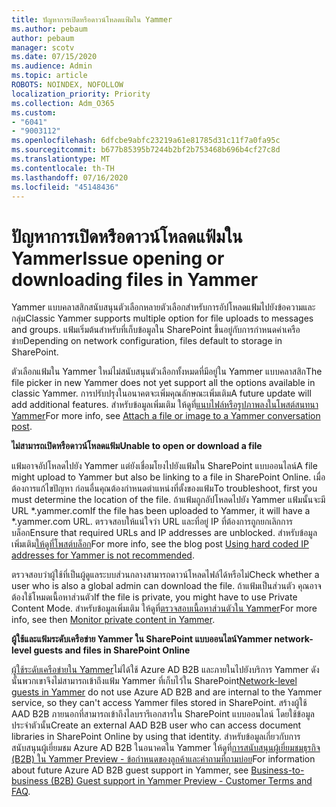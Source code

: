 ```yaml
---
title: ปัญหาการเปิดหรือดาวน์โหลดแฟ้มใน Yammer
ms.author: pebaum
author: pebaum
manager: scotv
ms.date: 07/15/2020
ms.audience: Admin
ms.topic: article
ROBOTS: NOINDEX, NOFOLLOW
localization_priority: Priority
ms.collection: Adm_O365
ms.custom:
- "6041"
- "9003112"
ms.openlocfilehash: 6dfcbe9abfc23219a61e81785d31c11f7a0fa95c
ms.sourcegitcommit: b677b85395b7244b2bf2b753468b696b4cf27c8d
ms.translationtype: MT
ms.contentlocale: th-TH
ms.lasthandoff: 07/16/2020
ms.locfileid: "45148436"
---
```

# <a name="issue-opening-or-downloading-files-in-yammer"></a><span data-ttu-id="0fca8-102">ปัญหาการเปิดหรือดาวน์โหลดแฟ้มใน Yammer</span><span class="sxs-lookup"><span data-stu-id="0fca8-102">Issue opening or downloading files in Yammer</span></span>

<span data-ttu-id="0fca8-103">Yammer แบบคลาสสิกสนับสนุนตัวเลือกหลายตัวเลือกสําหรับการอัปโหลดแฟ้มไปยังข้อความและกลุ่ม</span><span class="sxs-lookup"><span data-stu-id="0fca8-103">Classic Yammer supports multiple option for file uploads to messages and groups.</span></span> <span data-ttu-id="0fca8-104">แฟ้มเริ่มต้นสําหรับที่เก็บข้อมูลใน SharePoint ขึ้นอยู่กับการกําหนดค่าเครือข่าย</span><span class="sxs-lookup"><span data-stu-id="0fca8-104">Depending on network configuration, files default to storage in SharePoint.</span></span>

<span data-ttu-id="0fca8-105">ตัวเลือกแฟ้มใน Yammer ใหม่ไม่สนับสนุนตัวเลือกทั้งหมดที่มีอยู่ใน Yammer แบบคลาสสิก</span><span class="sxs-lookup"><span data-stu-id="0fca8-105">The file picker in new Yammer does not yet support all the options available in classic Yammer.</span></span> <span data-ttu-id="0fca8-106">การปรับปรุงในอนาคตจะเพิ่มคุณลักษณะเพิ่มเติม</span><span class="sxs-lookup"><span data-stu-id="0fca8-106">A future update will add additional features.</span></span> <span data-ttu-id="0fca8-107">สําหรับข้อมูลเพิ่มเติม ให้ดูที่[แนบไฟล์หรือรูปภาพลงในโพสต์สนทนา Yammer](https://support.microsoft.com/office/attach-a-file-or-image-to-a-yammer-conversation-post-8d2d17f7-8f37-4535-961e-518d751be7e8)</span><span class="sxs-lookup"><span data-stu-id="0fca8-107">For more info, see [Attach a file or image to a Yammer conversation post](https://support.microsoft.com/office/attach-a-file-or-image-to-a-yammer-conversation-post-8d2d17f7-8f37-4535-961e-518d751be7e8).</span></span>

<span data-ttu-id="0fca8-108">**ไม่สามารถเปิดหรือดาวน์โหลดแฟ้ม**</span><span class="sxs-lookup"><span data-stu-id="0fca8-108">**Unable to open or download a file**</span></span>  

<span data-ttu-id="0fca8-109">แฟ้มอาจอัปโหลดไปยัง Yammer แต่ยังเชื่อมโยงไปยังแฟ้มใน SharePoint แบบออนไลน์</span><span class="sxs-lookup"><span data-stu-id="0fca8-109">A file might upload to Yammer but also be linking to a file in SharePoint Online.</span></span> <span data-ttu-id="0fca8-110">เมื่อต้องการแก้ไขปัญหา ก่อนอื่นคุณต้องกําหนดตําแหน่งที่ตั้งของแฟ้ม</span><span class="sxs-lookup"><span data-stu-id="0fca8-110">To troubleshoot, first you must determine the location of the file.</span></span> <span data-ttu-id="0fca8-111">ถ้าแฟ้มถูกอัปโหลดไปยัง Yammer แฟ้มนั้นจะมี URL \*.yammer.com</span><span class="sxs-lookup"><span data-stu-id="0fca8-111">If the file has been uploaded to Yammer, it will have a \*.yammer.com URL.</span></span> <span data-ttu-id="0fca8-112">ตรวจสอบให้แน่ใจว่า URL และที่อยู่ IP ที่ต้องการถูกยกเลิกการบล็อก</span><span class="sxs-lookup"><span data-stu-id="0fca8-112">Ensure that required URLs and IP addresses are unblocked.</span></span> <span data-ttu-id="0fca8-113">สําหรับข้อมูลเพิ่มเติม[ให้ดูที่โพสต์บล็อก](https://techcommunity.microsoft.com/t5/yammer-blog/using-hard-coded-ip-addresses-for-yammer-is-not-recommended/ba-p/276592)</span><span class="sxs-lookup"><span data-stu-id="0fca8-113">For more info, see the blog post [Using hard coded IP addresses for Yammer is not recommended](https://techcommunity.microsoft.com/t5/yammer-blog/using-hard-coded-ip-addresses-for-yammer-is-not-recommended/ba-p/276592).</span></span>

<span data-ttu-id="0fca8-114">ตรวจสอบว่าผู้ใช้ที่เป็นผู้ดูแลระบบส่วนกลางสามารถดาวน์โหลดไฟล์ได้หรือไม่</span><span class="sxs-lookup"><span data-stu-id="0fca8-114">Check whether a user who is also a global admin can download the file.</span></span> <span data-ttu-id="0fca8-115">ถ้าแฟ้มเป็นส่วนตัว คุณอาจต้องใช้โหมดเนื้อหาส่วนตัว</span><span class="sxs-lookup"><span data-stu-id="0fca8-115">If the file is private, you might have to use Private Content Mode.</span></span> <span data-ttu-id="0fca8-116">สําหรับข้อมูลเพิ่มเติม ให้ดูที่[ตรวจสอบเนื้อหาส่วนตัวใน Yammer](https://docs.microsoft.com/yammer/manage-security-and-compliance/monitor-private-content)</span><span class="sxs-lookup"><span data-stu-id="0fca8-116">For more info, see then [Monitor private content in Yammer](https://docs.microsoft.com/yammer/manage-security-and-compliance/monitor-private-content).</span></span>  

<span data-ttu-id="0fca8-117">**ผู้ใช้และแฟ้มระดับเครือข่าย Yammer ใน SharePoint แบบออนไลน์**</span><span class="sxs-lookup"><span data-stu-id="0fca8-117">**Yammer network-level guests and files in SharePoint Online**</span></span>  

<span data-ttu-id="0fca8-118">[ผู้ใช้ระดับเครือข่ายใน Yammer](https://docs.microsoft.com/yammer/manage-yammer-users/add-block-or-remove-users#invite-guests)ไม่ได้ใช้ Azure AD B2B และภายในไปยังบริการ Yammer ดังนั้นพวกเขาจึงไม่สามารถเข้าถึงแฟ้ม Yammer ที่เก็บไว้ใน SharePoint</span><span class="sxs-lookup"><span data-stu-id="0fca8-118">[Network-level guests in Yammer](https://docs.microsoft.com/yammer/manage-yammer-users/add-block-or-remove-users#invite-guests) do not use Azure AD B2B and are internal to the Yammer service, so they can't access Yammer files stored in SharePoint.</span></span> <span data-ttu-id="0fca8-119">สร้างผู้ใช้ AAD B2B ภายนอกที่สามารถเข้าถึงไลบรารีเอกสารใน SharePoint แบบออนไลน์ โดยใช้ข้อมูลประจําตัวนั้น</span><span class="sxs-lookup"><span data-stu-id="0fca8-119">Create an external AAD B2B user who can access document libraries in SharePoint Online by using that identity.</span></span> <span data-ttu-id="0fca8-120">สําหรับข้อมูลเกี่ยวกับการสนับสนุนผู้เยี่ยมชม Azure AD B2B ในอนาคตใน Yammer ให้ดูที่[การสนับสนุนผู้เยี่ยมชมธุรกิจ (B2B) ใน Yammer Preview - ข้อกําหนดของลูกค้าและคําถามที่ถามบ่อย](https://docs.microsoft.com/yammer/get-started-with-yammer/azure-ad-b2b-guests-yammer)</span><span class="sxs-lookup"><span data-stu-id="0fca8-120">For information about future Azure AD B2B guest support in Yammer, see [Business-to-business (B2B) Guest support in Yammer Preview - Customer Terms and FAQ](https://docs.microsoft.com/yammer/get-started-with-yammer/azure-ad-b2b-guests-yammer).</span></span>